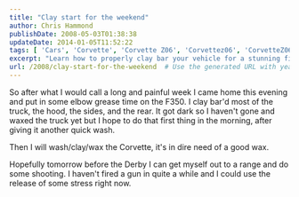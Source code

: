 ```yaml
---
title: "Clay start for the weekend"
author: Chris Hammond
publishDate: 2008-05-03T01:38:38
updateDate: 2014-01-05T11:52:22
tags: [ 'Cars', 'Corvette', 'Corvette Z06', 'Corvettez06', 'CorvetteZ06org' ]
excerpt: "Learn how to properly clay bar your vehicle for a stunning finish! Follow along as we tackle the F350 and Corvette in need of some TLC."
url: /2008/clay-start-for-the-weekend  # Use the generated URL with year
---
```

<p>So after what I would call a long and painful week I came home this evening and put in some elbow grease time on the F350. I clay bar'd most of the truck, the hood, the sides, and the rear. It got dark so I haven't gone and waxed the truck yet but I hope to do that first thing in the morning, after giving it another quick wash.</p> <p>Then I will wash/clay/wax the Corvette, it's in dire need of a good wax.</p> <p>Hopefully tomorrow before the Derby I can get myself out to a range and do some shooting. I haven't fired a gun in quite a while and I could use the release of some stress right now.</p>

